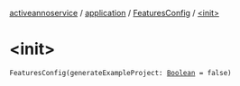 [activeannoservice](../../index.md) / [application](../index.md) / [FeaturesConfig](index.md) / [&lt;init&gt;](./-init-.md)

# &lt;init&gt;

`FeaturesConfig(generateExampleProject: `[`Boolean`](https://kotlinlang.org/api/latest/jvm/stdlib/kotlin/-boolean/index.html)` = false)`
